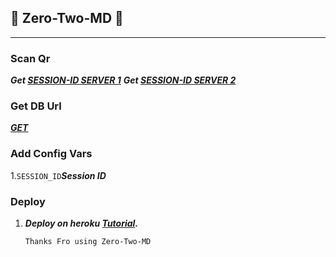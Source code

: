 ## 🍭 Zero-Two-MD 🍭
---

### Scan Qr
***Get [SESSION-ID SERVER 1](https://zero-two-md-vihangayt0.koyeb.app/)***
***Get [SESSION-ID SERVER 2](https://replit.com/@vihangayt123/Zero-Two-Qr?output%20only=1&lite=1#index.js)***

### Get DB Url
***[GET](https://dashboard.render.com/)***

### Add Config Vars
1.```SESSION_ID```***Session ID***

### Deploy
1. ***Deploy on heroku [Tutorial]().***

   ```Thanks Fro using Zero-Two-MD```
